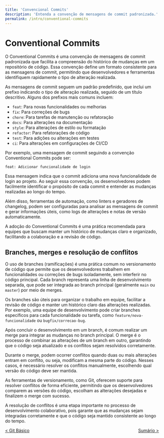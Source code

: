 ```yaml
---
title: 'Convencional Commits'
description: 'Entenda a convenção de mensagens de commit padronizada.'
permalink: /intro/conventional-commits
---
```


# Conventional Commits

O Conventional Commits é uma convenção de mensagens de commit padronizada que facilita a compreensão do histórico de mudanças em um repositório de código. Essa convenção define um formato consistente para as mensagens de commit, permitindo que desenvolvedores e ferramentas identifiquem rapidamente o tipo de alteração realizada.

As mensagens de commit seguem um padrão predefinido, que inclui um prefixo indicando o tipo de alteração realizada, seguido de um título descritivo. Alguns dos prefixos mais comuns incluem:

- `feat`: Para novas funcionalidades ou melhorias
- `fix`: Para correções de bugs
- `chore`: Para tarefas de manutenção ou refatoração
- `docs`: Para alterações na documentação
- `style`: Para alterações de estilo ou formatação
- `refactor`: Para refatorações de código
- `test`: Para adições ou alterações em testes
- `ci`: Para alterações em configurações de CI/CD

Por exemplo, uma mensagem de commit seguindo a convenção Conventional Commits pode ser:

```
feat: Adicionar funcionalidade de login
```

Essa mensagem indica que o commit adiciona uma nova funcionalidade de login ao projeto. Ao seguir essa convenção, os desenvolvedores podem facilmente identificar o propósito de cada commit e entender as mudanças realizadas ao longo do tempo.

Além disso, ferramentas de automação, como linters e geradores de changelog, podem ser configuradas para analisar as mensagens de commit e gerar informações úteis, como logs de alterações e notas de versão automaticamente.

A adoção do Conventional Commits é uma prática recomendada para equipes que buscam manter um histórico de mudanças claro e organizado, facilitando a colaboração e a revisão de código.

## Branches, merges e resolução de conflitos

O uso de branches (ramificações) é uma prática comum no versionamento de código que permite que os desenvolvedores trabalhem em funcionalidades ou correções de bugs isoladamente, sem interferir no código principal. Cada branch representa uma linha de desenvolvimento separada, que pode ser integrada ao branch principal (geralmente `main` ou `master`) por meio de merges.

Os branches são úteis para organizar o trabalho em equipe, facilitar a revisão de código e manter um histórico claro das alterações realizadas. Por exemplo, uma equipe de desenvolvimento pode criar branches específicos para cada funcionalidade ou tarefa, como `feature/nova-funcionalidade` ou `bugfix/correcao-bug`.

Após concluir o desenvolvimento em um branch, é comum realizar um merge para integrar as mudanças no branch principal. O merge é o processo de combinar as alterações de um branch em outro, garantindo que o código seja atualizado e os conflitos sejam resolvidos corretamente.

Durante o merge, podem ocorrer conflitos quando duas ou mais alterações entram em conflito, ou seja, modificam a mesma parte do código. Nesses casos, é necessário resolver os conflitos manualmente, escolhendo qual versão do código deve ser mantida.

As ferramentas de versionamento, como Git, oferecem suporte para resolver conflitos de forma eficiente, permitindo que os desenvolvedores comparem as versões do código, escolham as alterações desejadas e finalizem o merge com sucesso.

A resolução de conflitos é uma etapa importante no processo de desenvolvimento colaborativo, pois garante que as mudanças sejam integradas corretamente e que o código seja mantido consistente ao longo do tempo.

<span style="display: flex; justify-content: space-between;"><span>[&lt; Git Básico](git-basico.html 'Anterior')</span> <span>[Sumário &gt;](../ 'Sumário')</span></span>
